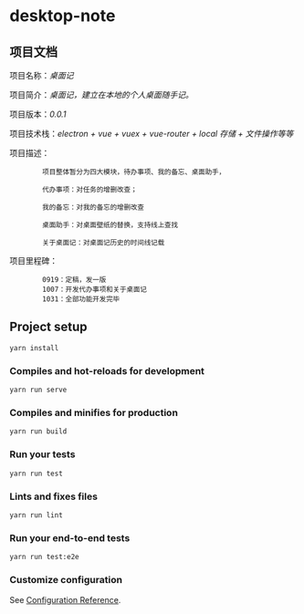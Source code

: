 # desktop-note

## 项目文档

项目名称：_桌面记_

项目简介：_桌面记，建立在本地的个人桌面随手记。_

项目版本：_0.0.1_

项目技术栈：_electron + vue + vuex + vue-router + local 存储 + 文件操作等等_

项目描述：

            项目整体暂分为四大模块，待办事项、我的备忘、桌面助手，

            代办事项：对任务的增删改查；
            
            我的备忘：对我的备忘的增删改查
            
            桌面助手：对桌面壁纸的替换，支持线上查找
            
            关于桌面记：对桌面记历史的时间线记载
            
项目里程碑：

            0919：定稿，发一版
            1007：开发代办事项和关于桌面记
            1031：全部功能开发完毕

## Project setup
```
yarn install
```

### Compiles and hot-reloads for development
```
yarn run serve
```

### Compiles and minifies for production
```
yarn run build
```

### Run your tests
```
yarn run test
```

### Lints and fixes files
```
yarn run lint
```

### Run your end-to-end tests
```
yarn run test:e2e
```

### Customize configuration
See [Configuration Reference](https://cli.vuejs.org/config/).

